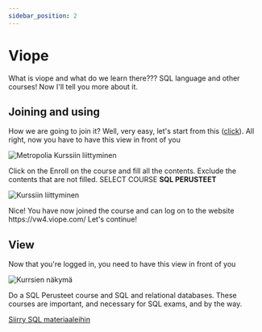 ```yaml
---
sidebar_position: 2
---
```


# Viope

What is viope and what do we learn there???
SQL language and other courses! Now I'll tell you more about it.

## Joining and using

How we are going to join it? Well, very easy, let's start from this ([click](https://vw4.viope.com/login?org=metropolia "click")). All right, now you have to have this view in front of you

![Metropolia Kurssiin liittyminen](https://i.imgur.com/s9Qej44.png "Metropolia Kurssiin liittyminen")

Click on the Enroll on the course and fill all the contents. Exclude the contents that are not filled. SELECT COURSE **SQL PERUSTEET**

![Kurssiin liittyminen](https://i.imgur.com/iCdy2W9.png "Kurssiin liittyminen")

Nice! You have now joined the course and can log on to the website https\://vw4.viope.com/
Let's continue!

## View

Now that you're logged in, you need to have this view in front of you

![Kurrsien näkymä](https://i.imgur.com/loiYbUs.png "Kurssien näkymä")

Do a SQL Perusteet course and SQL and relational databases. These courses are important, and necessary for SQL exams, and by the way.

[Siirry SQL materiaaleihin](../sql/johdatus)
